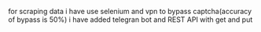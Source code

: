 for scraping data i have use selenium and vpn to bypass captcha(accuracy of bypass is 50%) i have added telegran bot and REST API with get and put
